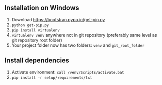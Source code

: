 ## Installation on Windows
1) Download https://bootstrap.pypa.io/get-pip.py
2) `python get-pip.py`
3) `pip install virtualenv`
4) `virtualenv venv` anywhere not in git repository (preferably same level as git repository root folder)
5) Your project folder now has two folders: `venv` and `git_root_folder`

## Install dependencies
1) Activate environment: `call /venv/Scripts/activate.bat`
2) `pip install -r setup/requirements/txt`
